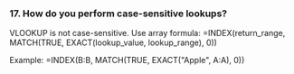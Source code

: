 ### 17. **How do you perform case-sensitive lookups?**

VLOOKUP is not case-sensitive. Use array formula:
=INDEX(return_range, MATCH(TRUE, EXACT(lookup_value, lookup_range), 0))

Example: =INDEX(B:B, MATCH(TRUE, EXACT("Apple", A:A), 0))
